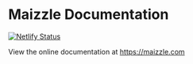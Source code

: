 # Maizzle Documentation

[![Netlify Status](https://api.netlify.com/api/v1/badges/2488ae04-d8e4-468b-ae75-7112d78f7ed9/deploy-status)](https://app.netlify.com/sites/maizzle-docs/deploys)

View the online documentation at https://maizzle.com
